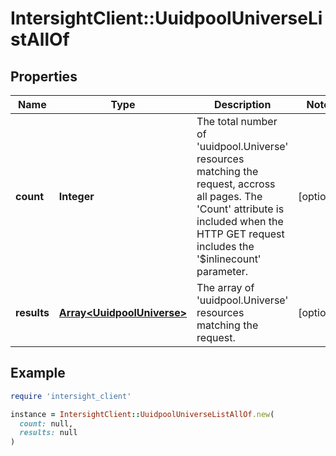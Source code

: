 # IntersightClient::UuidpoolUniverseListAllOf

## Properties

| Name | Type | Description | Notes |
| ---- | ---- | ----------- | ----- |
| **count** | **Integer** | The total number of &#39;uuidpool.Universe&#39; resources matching the request, accross all pages. The &#39;Count&#39; attribute is included when the HTTP GET request includes the &#39;$inlinecount&#39; parameter. | [optional] |
| **results** | [**Array&lt;UuidpoolUniverse&gt;**](UuidpoolUniverse.md) | The array of &#39;uuidpool.Universe&#39; resources matching the request. | [optional] |

## Example

```ruby
require 'intersight_client'

instance = IntersightClient::UuidpoolUniverseListAllOf.new(
  count: null,
  results: null
)
```

